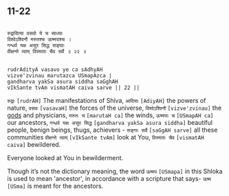 ## 11-22


```shloka-sa

रुद्रादित्या वसवो ये च साध्याः
विश्वेऽश्विनौ मरुतश्च ऊष्मपाश्च ।
गन्धर्व यक्ष असुर सिद्ध सङ्घाः 
वीक्षन्ते त्वाम् विस्मताः चैव सर्वे ॥ २२ ॥

```
```shloka-sa-hk

rudrAdityA vasavo ye ca sAdhyAH
vizve'zvinau marutazca USmapAzca |
gandharva yakSa asura siddha saGghAH 
vIkSante tvAm vismatAH caiva sarve || 22 ||

```
`रुद्राः` `[rudrAH]` The manifestations of Shiva, `आदियाः` `[AdiyAH]` the powers of nature, `वसवः` `[vasavaH]` the forces of the universe, `विश्वेऽश्विनौ` `[vizve'zvinau]` the 
[gods](4-12.md#gods_and_other_powers)
 and physicians, `मरुतः च` `[marutaH ca]` the winds, `ऊष्मपाः च` `[USmapAH ca]` our ancestors, `गन्धर्व यक्ष असुर सिद्ध` `[gandharva yakSa asura siddha]` beautiful people, benign beings, thugs, achievers - `सङ्गाः सर्वे` `[saGgAH sarve]` all these communities `वीक्षन्ते त्वाम्` `[vIkSante tvAm]` look at You, `विस्मताः चैव` `[vismatAH caiva]` bewildered.

Everyone looked at You in bewilderment.

Though it’s not the dictionary meaning, the word 
`ऊष्मप` `[USmapa]`
 in this Shloka is used to mean 'ancestor', in accordance with a scripture that says- `ऊष्म` `[USma]` is meant for the ancestors.


